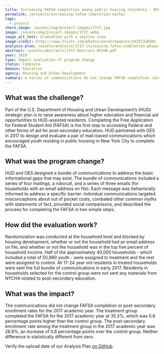 ```yaml
---
title: Increasing FAFSA completion among public housing residents - NYCHA
permalink: /projects/increasing-fafsa-completion-nycha/
tags:
  - project  
share_image: /assets/img/project-images/1717.jpg
image: /assets/img/project-images/1717.webp
image_alt_text: Graduation with a skyline view
image-credit: https://www.flickr.com/photos/aaronrhawkins/34251338901
analysis-plan: /assets/analysis/1717-increasing-fafsa-completion-phase-2.pdf
abstract: /assets/abstracts/1717-Abstract-NYCHA.pdf
year: 2019
type: Impact evaluation of program change
status: Complete
domain: Education
agency: Housing and Urban Development
summary: A series of communications do not change FAFSA completion rates
---
```


## What was the challenge?
Part of the U.S. Department of Housing and Urban Development’s (HUD) strategic plan is to raise awareness about higher education and financial aid opportunities to HUD-assisted residents. Completing the Free Application for Federal Student Aid (FAFSA) is the first step to accessing Federal and other forms of aid for post-secondary education. HUD partnered with OES in 2017 to design and evaluate a pair of mail-based communications which encouraged youth residing in public housing in New York City to complete the FAFSA.

## What was the program change?
HUD and OES designed a bundle of communications to address the basic informational gaps that may exist. The bundle of communications included a series of four mailings, a robocall, and a series of three emails (for households with an email address on file). Each message was behaviorally informed to address a specific barrier: individual communications targeted misconceptions about out of pocket costs, combated other common myths with statements of fact, provided social comparisons, and described the process for completing the FAFSA in two simple steps.

## How did the evaluation work?
Randomization was conducted at the household level and blocked by housing development, whether or not the household had an email address on file, and whether or not the household was in the top five percent of household income. Half of the approximately 40,000 households -  which included a total of 50,980 youth - were assigned to treatment and the rest were assigned to control. All 17-24 year old residents in treated households were sent the full bundle of communications in early 2017. Residents in households selected for the control group were not sent any materials from NYCHA related to post-secondary education.

## What was the impact?
The communications did not change FAFSA completion or post-secondary enrollment rates for the 2017 academic year. The treatment group completed the FAFSA for the 2017 academic year at 35.3%, which was 0.8 percentage points higher than the control group. The post-secondary enrollment rate among the treatment group in the 2017 academic year was 26.8%, an increase of 0.8 percentage points over the control group. Neither difference is statistically different from zero. 

Verify the upload date of our Analysis Plan <a href="https://github.com/gsa-oes/office-of-evaluation-sciences/commits/master/assets/analysis/1717-increasing-fafsa-completion-phase-2.pdf">on GitHub</a>.
